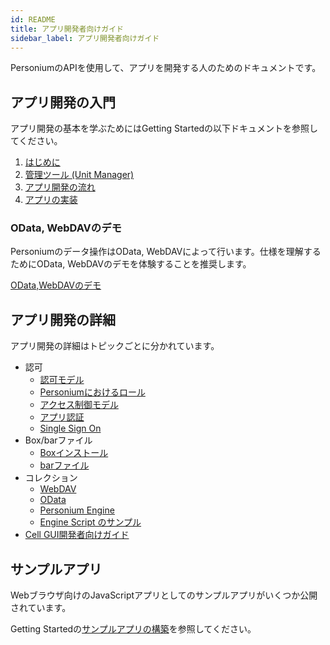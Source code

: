 ```yaml
---
id: README
title: アプリ開発者向けガイド
sidebar_label: アプリ開発者向けガイド
---
```


PersoniumのAPIを使用して、アプリを開発する人のためのドキュメントです。

## アプリ開発の入門

アプリ開発の基本を学ぶためにはGetting Startedの以下ドキュメントを参照してください。

1. [はじめに](../getting-started/appdev-introduction.md)
2. [管理ツール (Unit Manager)](../getting-started/appdev-management-tool.md)
3. [アプリ開発の流れ](../getting-started/appdev-process.md)
4. [アプリの実装](../getting-started/appdev-impl.md)

### OData, WebDAVのデモ

Personiumのデータ操作はOData, WebDAVによって行います。仕様を理解するためにOData, WebDAVのデモを体験することを推奨します。

[OData,WebDAVのデモ](https://baas-demo.demo-jp.personium.io/1/index.html)

## アプリ開発の詳細

アプリ開発の詳細はトピックごとに分かれています。

- 認可
  - [認可モデル](../app-developer/003_Auth.md)
  - [Personiumにおけるロール](./Roles.md)
  - [アクセス制御モデル](../apiref/006_Access_Control.md)
  - [アプリ認証](./app_authn.md)
  - [Single Sign On](./launch_from_homeapp.md)
- Box/barファイル
  - [Boxインストール](../apiref/007_Box_install.md)
  - [barファイル](../apiref/301_Bar_File.md)
- コレクション
  - [WebDAV](../app-developer/007_WebDAV_model.md)
  - [OData](./using_odata.md)
  - [Personium Engine](./Personium-Engine.md)
  - [Engine Script のサンプル](./671_Engine_Script_Samples.md)
- [Cell GUI開発者向けガイド](../cell-gui-developer/README.md)

## サンプルアプリ

Webブラウザ向けのJavaScriptアプリとしてのサンプルアプリがいくつか公開されています。

Getting Startedの[サンプルアプリの構築](../getting-started/setup-sample-apps.md)を参照してください。
